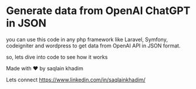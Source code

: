 <h1> Generate data from OpenAI ChatGPT in JSON </h1>
you can use this code in any php framework like Laravel, Symfony, codeigniter and wordpress to get data from OpenAI API in JSON format.

so, lets dive into code to see how it works
<br>

Made with ❤️ by saqlain khadim

Lets connect https://www.linkedin.com/in/saqlainkhadim/

